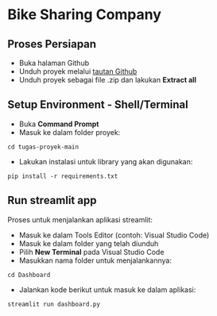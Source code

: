 # Bike Sharing Company

## Proses Persiapan
- Buka halaman Github
- Unduh proyek melalui [tautan Github](https://github.com/rahmahff/tugas-proyek)
- Unduh proyek sebagai file .zip dan lakukan **Extract all**

## Setup Environment - Shell/Terminal
- Buka **Command Prompt**
- Masuk ke dalam folder proyek:
```
cd tugas-proyek-main
```
- Lakukan instalasi untuk library yang akan digunakan:
```
pip install -r requirements.txt
```

## Run streamlit app
Proses untuk menjalankan aplikasi streamlit:
- Masuk ke dalam Tools Editor (contoh: Visual Studio Code)
- Masuk ke dalam folder yang telah diunduh
- Pilih **New Terminal** pada Visual Studio Code
- Masukkan nama folder untuk menjalankannya:
```
cd Dashboard
```
- Jalankan kode berikut untuk masuk ke dalam aplikasi:
```
streamlit run dashboard.py
```
